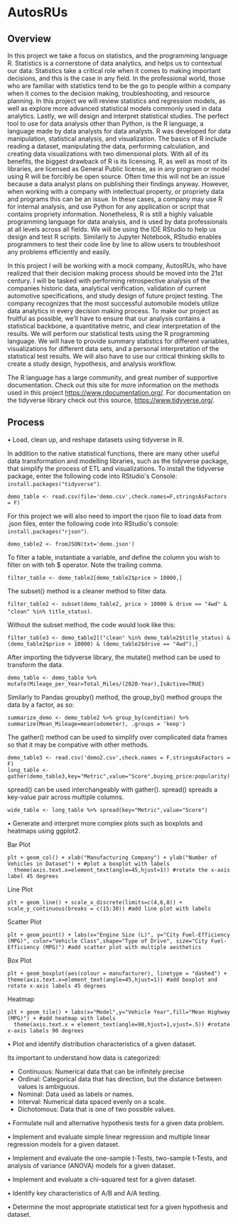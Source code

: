 # AutosRUs

## Overview
In this project we take a focus on statistics, and the programming language R. Statistics is a cornerstone of data analytics, and helps us to contextual our data. Statistics take a critical role when it comes to making important decisions, and this is the case in any field. In the professional world, those who are familiar with statistics tend to be the go to people within a company when it comes to the decision making, troubleshooting, and resource planning. In this project we will review statistics and regression models, as well as explore more advanced statistical models commonly used in data analytics. Lastly, we will design and interpret statistical studies. The perfect tool to use for data analysis other than Python, is the R language, a language made by data analysts for data analysts. R was developed for data manipulation, statistical analysis, and visualization. The basics of R include reading a dataset, manipulating the data, performing calculation, and creating data visualizations with two dimensional plots. With all of its benefits, the biggest drawback of R is its licensing. R, as well as most of its libraries, are licensed as General Public license, as in any program or model using R will be forcibly be open source. Often time this will not be an issue because a data analyst plans on publishing their findings anyway. However, when working with a company with intellectual property, or propriety data and programs this can be an issue. In these cases, a company may use R for internal analysis, and use Python for any application or script that contains propriety information. Nonetheless, R is still a highly valuable programming language for data analysis, and is used by data professionals at all levels across all fields. We will be using the IDE RStudio to help us design and test R scripts. Similarly to Jupyter Notebook, RStudio enables programmers to test their code line by line to allow users to troubleshoot any problems efficiently and easily.

In this project I will be working with a mock company, AutosRUs, who have realized that their decision making process should be moved into the 21st century. I will be tasked with performing retrospective analysis of the companies historic data, analytical verification, validation of current automotive specifications, and study design of future project testing. The company recognizes that the most successful automobile models utilize data analytics in every decision making process. To make our project as fruitful as possible, we’ll have to ensure that our analysis contains a statistical backbone, a quantitative metric, and clear interpretation of the results. We will perform our statistical tests using the R programming language. We will have to provide summary statistics for different variables, visualizations for different data sets, and a personal interpretation of the statistical test results. We will also have to use our critical thinking skills to create a study design, hypothesis, and analysis workflow.

The R language has a large community, and great number of supportive documentation. Check out this site for more information on the methods used in this project https://www.rdocumentation.org/. For documentation on the tidyverse library check out this source, https://www.tidyverse.org/. 

## Process
•	Load, clean up, and reshape datasets using tidyverse in R.

In addition to the native statistical functions, there are many other useful data transformation and modelling libraries, such as the tidyverse package, that simplify the process of ETL and visualizations.
To install the tidyverse package, enter the following code into RStudio's Console: ```install.packages("tidyverse")```.

```demo_table <- read.csv(file='demo.csv',check.names=F,stringsAsFactors = F)```

For this project we will also need to import the rjson file to load data from .json files, enter the following code into RStudio's console: ```install.packages("rjson")```.

```demo_table2 <- fromJSON(txt='demo.json')```

To filter a table, instantiate a variable, and define the column you wish to filter on with teh $ operator. Note the trailing comma.

```filter_table <- demo_table2[demo_table2$price > 10000,]```

The subset() method is a cleaner method to filter data.

```filter_table2 <- subset(demo_table2, price > 10000 & drive == "4wd" & "clean" %in% title_status)```.

Without the subset method, the code would look like this:

```filter_table3 <- demo_table2[("clean" %in% demo_table2$title_status) & (demo_table2$price > 10000) & (demo_table2$drive == "4wd"),]```

After importing the tidyverse library, the mutate() method can be used to transform the data.

```demo_table <- demo_table %>% mutate(Mileage_per_Year=Total_Miles/(2020-Year),IsActive=TRUE)```

Similarly to Pandas groupby() method, the group_by() method groups the data by a factor, as so:

```summarize_demo <- demo_table2 %>% group_by(condition) %>% summarize(Mean_Mileage=mean(odometer), .groups = 'keep')```

The gather() method can be used to simplify over complicated data frames so that it may be compative with other methods.

```
demo_table3 <- read.csv('demo2.csv',check.names = F,stringsAsFactors = F)
long_table <- gather(demo_table3,key="Metric",value="Score",buying_price:popularity)
```

spread() can be used interchangeably with gather(). spread() spreads a key-value pair across multiple columns.

```wide_table <- long_table %>% spread(key="Metric",value="Score")```


•	Generate and interpret more complex plots such as boxplots and heatmaps using ggplot2.

Bar Plot
```
plt + geom_col() + xlab("Manufacturing Company") + ylab("Number of Vehicles in Dataset") + #plot a boxplot with labels
  theme(axis.text.x=element_text(angle=45,hjust=1)) #rotate the x-axis label 45 degrees
```

Line Plot
```
plt + geom_line() + scale_x_discrete(limits=c(4,6,8)) + scale_y_continuous(breaks = c(15:30)) #add line plot with labels
```

Scatter Plot
```
plt + geom_point() + labs(x="Engine Size (L)", y="City Fuel-Efficiency (MPG)", color="Vehicle Class",shape="Type of Drive", size="City Fuel-Efficiency (MPG)") #add scatter plot with multiple aesthetics
```

Box Plot
```
plt + geom_boxplot(aes(colour = manufacturer), linetype = "dashed") + theme(axis.text.x=element_text(angle=45,hjust=1)) #add boxplot and rotate x-axis labels 45 degrees
```

Heatmap
```
plt + geom_tile() + labs(x="Model",y="Vehicle Year",fill="Mean Highway (MPG)") + #add heatmap with labels 
  theme(axis.text.x = element_text(angle=90,hjust=1,vjust=.5)) #rotate x-axis labels 90 degrees
```

•	Plot and identify distribution characteristics of a given dataset.

Its important to understand how data is categorized:
- Continuous: Numerical data that can be infinitely precise
- Ordinal: Categorical data that has direction, but the distance between values is ambiguous.
- Nominal: Data used as labels or names.
- Interval: Numerical data spaced evenly on a scale.
- Dichotomous: Data that is one of two possible values.

•	Formulate null and alternative hypothesis tests for a given data problem.

•	Implement and evaluate simple linear regression and multiple linear regression models for a given dataset.

•	Implement and evaluate the one-sample t-Tests, two-sample t-Tests, and analysis of variance (ANOVA) models for a given dataset.

•	Implement and evaluate a chi-squared test for a given dataset.

•	Identify key characteristics of A/B and A/A testing.

•	Determine the most appropriate statistical test for a given hypothesis and dataset.

